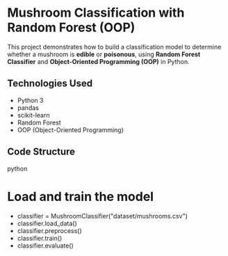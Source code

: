 # Mushroom Classification with Random Forest (OOP)
This project demonstrates how to build a classification model to determine whether a mushroom is **edible** or **poisonous**, using **Random Forest Classifier** and **Object-Oriented Programming (OOP)** in Python.

## Technologies Used
- Python 3
- pandas
- scikit-learn
- Random Forest
- OOP (Object-Oriented Programming)
  

## Code Structure
python
# Load and train the model
- classifier = MushroomClassifier("dataset/mushrooms.csv")
- classifier.load_data()
- classifier.preprocess()
- classifier.train()
- classifier.evaluate()
